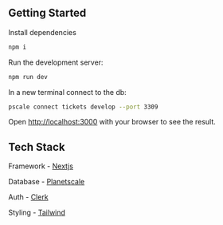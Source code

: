 ## Getting Started

Install dependencies
```bash
npm i
```

Run the development server:

```bash
npm run dev
```

In a new terminal connect to the db:

```bash
pscale connect tickets develop --port 3309
```

Open [http://localhost:3000](http://localhost:3000) with your browser to see the result.

## Tech Stack

Framework - [Nextjs](https://nextjs.org/)

Database  - [Planetscale](https://planetscale.com/)

Auth      - [Clerk](https://clerk.com/)

Styling   - [Tailwind](https://tailwindui.com/)
